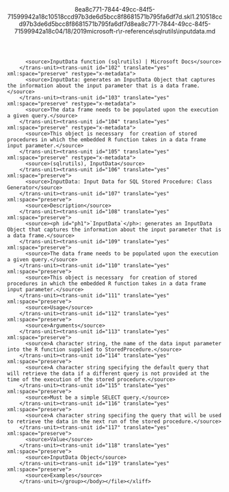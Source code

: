 <?xml version="1.0"?><xliff version="1.2" xmlns="urn:oasis:names:tc:xliff:document:1.2" xmlns:xsi="http://www.w3.org/2001/XMLSchema-instance" xsi:schemaLocation="urn:oasis:names:tc:xliff:document:1.2 xliff-core-1.2-transitional.xsd"><file datatype="xml" original="inputdata.md" source-language="en-US" target-language="en-US"><header><tool tool-id="mdxliff" tool-name="mdxliff" tool-version="1.0-d1654b2" tool-company="Microsoft" /><xliffext:skl_file_name xmlns:xliffext="urn:microsoft:content:schema:xliffextensions">8ea8c771-7844-49cc-84f5-71599942a18c10518ccd97b3de6d5bcc8f8681571b795fa6df7d.skl</xliffext:skl_file_name><xliffext:version xmlns:xliffext="urn:microsoft:content:schema:xliffextensions">1.2</xliffext:version><xliffext:ms.openlocfilehash xmlns:xliffext="urn:microsoft:content:schema:xliffextensions">10518ccd97b3de6d5bcc8f8681571b795fa6df7d</xliffext:ms.openlocfilehash><xliffext:ms.sourcegitcommit xmlns:xliffext="urn:microsoft:content:schema:xliffextensions">8ea8c771-7844-49cc-84f5-71599942a18c</xliffext:ms.sourcegitcommit><xliffext:ms.lasthandoff xmlns:xliffext="urn:microsoft:content:schema:xliffextensions">04/18/2019</xliffext:ms.lasthandoff><xliffext:ms.openlocfilepath xmlns:xliffext="urn:microsoft:content:schema:xliffextensions">microsoft-r\r-reference\sqlrutils\inputdata.md</xliffext:ms.openlocfilepath></header><body><group id="content" extype="content"><trans-unit id="101" translate="yes" xml:space="preserve" restype="x-metadata">
          <source>InputData function (sqlrutils) | Microsoft Docs</source>
        </trans-unit><trans-unit id="102" translate="yes" xml:space="preserve" restype="x-metadata">
          <source>InputData: generates an InputData Object that captures the information about the input parameter that is a data frame.</source>
        </trans-unit><trans-unit id="103" translate="yes" xml:space="preserve" restype="x-metadata">
          <source>The data frame needs to be populated upon the execution a given query.</source>
        </trans-unit><trans-unit id="104" translate="yes" xml:space="preserve" restype="x-metadata">
          <source>This object is necessary  for creation of stored procedures in which the embedded R function takes in a data frame input parameter.</source>
        </trans-unit><trans-unit id="105" translate="yes" xml:space="preserve" restype="x-metadata">
          <source>(sqlrutils), InputData</source>
        </trans-unit><trans-unit id="106" translate="yes" xml:space="preserve">
          <source>InputData: Input Data for SQL Stored Procedure: Class Generator</source>
        </trans-unit><trans-unit id="107" translate="yes" xml:space="preserve">
          <source>Description</source>
        </trans-unit><trans-unit id="108" translate="yes" xml:space="preserve">
          <source><ph id="ph1">`InputData`</ph>: generates an InputData Object that captures the information about the input parameter that is a data frame.</source>
        </trans-unit><trans-unit id="109" translate="yes" xml:space="preserve">
          <source>The data frame needs to be populated upon the execution a given query.</source>
        </trans-unit><trans-unit id="110" translate="yes" xml:space="preserve">
          <source>This object is necessary  for creation of stored procedures in which the embedded R function takes in a data frame input parameter.</source>
        </trans-unit><trans-unit id="111" translate="yes" xml:space="preserve">
          <source>Usage</source>
        </trans-unit><trans-unit id="112" translate="yes" xml:space="preserve">
          <source>Arguments</source>
        </trans-unit><trans-unit id="113" translate="yes" xml:space="preserve">
          <source>A character string, the name of the data input parameter into the R function supplied to StoredProcedure.</source>
        </trans-unit><trans-unit id="114" translate="yes" xml:space="preserve">
          <source>A character string specifying the default query that will retrieve the data if a different query is not provided at the time of the execution of the stored procedure.</source>
        </trans-unit><trans-unit id="115" translate="yes" xml:space="preserve">
          <source>Must be a simple SELECT query.</source>
        </trans-unit><trans-unit id="116" translate="yes" xml:space="preserve">
          <source>A character string specifing the query that will be used to retrieve the data in the next run of the stored procedure.</source>
        </trans-unit><trans-unit id="117" translate="yes" xml:space="preserve">
          <source>Value</source>
        </trans-unit><trans-unit id="118" translate="yes" xml:space="preserve">
          <source>InputData Object</source>
        </trans-unit><trans-unit id="119" translate="yes" xml:space="preserve">
          <source>Examples</source>
        </trans-unit></group></body></file></xliff>